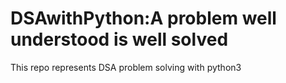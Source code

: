 # DSAwithPython:**A problem well understood is well solved**

This repo represents DSA problem solving with python3
